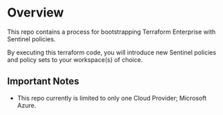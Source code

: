 # Overview

This repo contains a process for bootstrapping Terraform Enterprise with Sentinel policies.

By executing this terraform code, you will introduce new Sentinel policies and policy sets to your workspace(s) of choice.

## Important Notes

* This repo currently is limited to only one Cloud Provider; Microsoft Azure.
